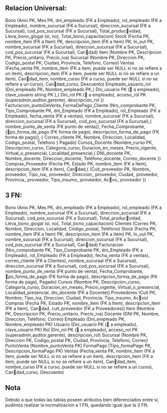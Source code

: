 ## Relacion Universal:

Bono (Anio PK, Mes PK, dni_empleado (FK a Empleado), rol_empleado (FK a Empleado), nombre_sucursal (FK a Sucursal), direccion_sucursal (FK a Sucursal), cod_pos_sucursal (FK a Sucursal), Total_produc􀆟vidad, Lleva_bono_glogal (si, no), Total_bono_capacitacion)
Stock (Fecha PK, nombre_item (FK a Item) PK, descripcion_item (FK a Item) PK, In_out PK, nombre_sucursal (FK a Sucursal), direccion_sucursal (FK a Sucursal), cod_pos_sucursal (FK a Sucursal), Can􀆟dad)
Item (Nombre PK, Descripcion PK, Precio_unitario, Precio_iva)
Sucursal (Nombre PK, Direccion PK, Codigo_postal PK, Ciudad, Provincia, Telefono, Correo)
Ventas (Fecha_venta PK, nombre_item (FK a item, puede ser NULL si no se refiere a un item), descripcion_item (FK a item, puede ser NULL si no se refiere a un item), Can􀆟dad_item, nombre_curso (FK a curso, puede ser NULL si no se refiere a un curso), Can􀆟dad_curso, Descuento)
Empleado_usuario_rol (Dni_empleado PK, Nombre_empleado PK,{ Dni_usuario PK (􀅅 a empleado), clave_usuario string PK },{ Dni_rol PK (􀅅 a empleado), acceso_rol PK (superadmin,auditor,gerente), descripción_rol })
Facturacion_puntoDeVenta_FormaDePago_Cliente (Nro_comprobante PK, Tipo_Comprobante PK, dni_Empleado (FK a Empleado), rol_Empleado (FK a Empleado), fecha_venta (FK a ventas), nombre_sucursal (FK a Sucursal), direccion_sucursal (FK a Sucursal), cod_pos_sucursal (FK a Sucursal),{ nombre_punto_de_venta (FK punto de venta)}, Fecha_Comprobante, {􀆟po_forma_de_pago (FK forma de pago), descripcion_forma_de_pago (FK forma de pago)},
{ Correo_cliente PK, Nombre, Direccion, Localidad, Código_postal, Teléfono } Pagado)
Cursos_Docente (Nombre_curso PK, Descripcion_curso, Categoria_curso, Duracion_en_meses, Precio_vigente, Virtual_o_presencial, Localidad_presencial,{ DNI_docente PK, Nombre_docente, Direccion_docente, Teléfono_docente, Correo_docente })
Compras_Proveedor (Fecha PK, Estado PK, nombre_item (FK a Item), descripcion_item (FK a Item), Can􀆟dad,{ (Cuit_proveedor PK, Nombre_ proveedor, Tipo_iva_ proveedor, Direccion_ proveedor, Ciudad_ proveedor, Provincia_ proveedor, Tipo_insumo_ proveedor, Ac􀆟vo_ proveedor })

## 3 FN:

Bono (Anio PK, Mes PK, dni_empleado (FK a Empleado), rol_empleado (FK a Empleado), nombre_sucursal (FK a Sucursal), direccion_sucursal (FK a Sucursal), cod_pos_sucursal (FK a Sucursal), Total_produc􀆟vidad, Lleva_bono_glogal (si, no), Total_bono_capacitacion)
Clientes (Correo PK, Nombre, Direccion, Localidad, Código_postal, Teléfono)
Stock (Fecha PK, nombre_item (FK a Item) PK, descripcion_item (FK a Item) PK, In_out PK, nombre_sucursal (FK a Sucursal), direccion_sucursal (FK a Sucursal), cod_pos_sucursal (FK a Sucursal), Can􀆟dad)
Facturacion (Nro_comprobante PK, Tipo_Comprobante PK, dni_Empleado (FK a Empleado), rol_Empleado (FK a Empleado), fecha_venta (FK a ventas), correo_cliente (FK a Clientes), nombre_sucursal (FK a Sucursal), direccion_sucursal (FK a Sucursal), cod_pos_sucursal (FK a Sucursal), nombre_punto_de_venta (FK punto de venta), Fecha_Comprobante, 􀆟po_forma_de_pago (FK forma de pago), descripcion_forma_de_pago (FK forma de pago), Pagado)
Cursos (Nombre PK, Descripcion_curso, Categoria_curso, Duracion_en_meses, Precio_vigente, Virtual_o_presencial, Localidad_presencial, dni_docente (FK a Docente))
Proveedores (Cuit PK, Nombre, Tipo_iva, Direccion, Ciudad, Provincia, Tipo_insumo, Ac􀆟vo)
Compras (Fecha PK, Estado PK, nombre_item (FK a Item), descripcion_item (FK a Item), Can􀆟dad, cuit_proveedor (FK a Proveedores))
Item (Nombre PK, Descripcion PK, Precio_unitario, Precio_iva)
Docente (DNI PK, Nombre, Direccion, Teléfono, Correo)
Empleado (Dni_empleado PK, Nombre_empleado PK)
Usuario (Dni_usuario PK (􀅅 a empleado), clave_usuario PK)
Rol (Dni_rol PK (􀅅 a empleado), acceso_rol PK (superadmin,auditor,gerente), descripcion_rol)
Sucursal (Nombre PK, Direccion PK, Codigo_postal PK, Ciudad, Provincia, Telefono, Correo)
PuntoVenta (Nombre_puntoVenta PK)
FormaPago (Tipo_formaPago PK, Descripcion_formaPago PK)
Ventas (Fecha_venta PK, nombre_item (FK a item, puede ser NULL si no se refiere a un item), descripcion_item (FK a item, puede ser NULL si no se refiere a un item), Can􀆟dad_item, nombre_curso (FK a curso, puede ser NULL si no se refiere a un curso), Can􀆟dad_curso, Descuento)
## Nota
Debido a que todas las tablas poseen atributos bien diferenciados entre si, pudimos realizar la normalizacion a 1 FN, quedando igual que la 3 FN.